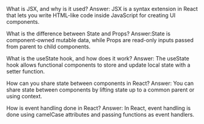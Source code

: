 What is JSX, and why is it used?
Answer: JSX is a syntax extension in React that lets you write HTML-like code inside JavaScript for creating UI components.

What is the difference between State and Props?
Answer:State is component-owned mutable data, while Props are read-only inputs passed from parent to child components.

What is the useState hook, and how does it work?
Answer: The useState hook allows functional components to store and update local state with a setter function.

How can you share state between components in React?
Answer: You can share state between components by lifting state up to a common parent or using context.

How is event handling done in React?
Answer: In React, event handling is done using camelCase attributes and passing functions as event handlers.